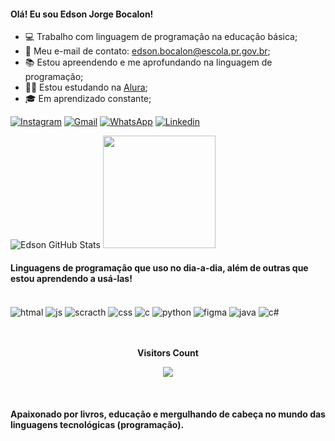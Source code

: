 
#### Olá! Eu sou Edson Jorge Bocalon!
* 💻 Trabalho com linguagem de programação na educação básica;
* 📧 Meu e-mail de contato: edson.bocalon@escola.pr.gov.br;
* 📚 Estou apreendendo e me aprofundando na linguagem de programação;
* 👨‍💻 Estou estudando na [Alura](https://cursos.alura.com.br/edutech);
* 🎓 Em aprendizado constante;

[![Instagram](https://img.shields.io/badge/Instagram-E4405F?style=for-the-badge&logo=instagram&logoColor=white)](https://instagram.com/bocalonedson)
[![Gmail](https://img.shields.io/badge/Gmail-D14836?style=for-the-badge&logo=gmail&logoColor=white)](mailto:edson.bocalon@escola.pr.gov.br)
[![WhatsApp](https://img.shields.io/badge/WhatsApp-25D366?style=for-the-badge&logo=whatsapp&logoColor=white)](https://web.whatsapp.com/)
[![Linkedin](https://img.shields.io/badge/LinkedIn-0077B5?style=for-the-badge&logo=linkedin&logoColor=white)](https://www.linkedin.com/in/edson-bocalon-122b0880/)

![Edson GitHub Stats](https://github-readme-stats.vercel.app/api?username=edsonbocalon&theme=blue-green)
<img height="180em" src="https://github-readme-stats.vercel.app/api/top-langs/?username=edsonbocalon&layout=compact&langs_count=7&theme=blue-green">
                                                                                                                        
#### Linguagens de programação que uso no dia-a-dia, além de outras que estou aprendendo a usá-las!

<div style="display: inline_block"><br/>
    <img align="center" alt="htmal" src="https://img.shields.io/badge/HTML-E34F26?style=for-the-badge&logo=html5&logoColor=white"/>
    <img align="center" alt="js" src="https://img.shields.io/badge/JavaScript-F7DF1E?style=for-the-badge&logo=javascript&logoColor=black"/>
    <img align="center" alt="scracth" src="https://img.shields.io/badge/Scratch-FF4500?style=for-the-badge&logo=scratch&logoColor=white"/>
    <img align="center" alt="css" src="https://img.shields.io/badge/CSS-239120?&style=for-the-badge&logo=css3&logoColor=white"/>
    <img align="center" alt="c" src="https://img.shields.io/badge/c-00599C?style=for-the-badge&logo=c&logoColor=white"/>
    <img align="center" alt="python" src="https://img.shields.io/badge/Python-3776AB?style=for-the-badge&logo=python&logoColor=white"/>
    <img align="center" alt="figma" src="https://img.shields.io/badge/Figma-F24E1E?style=for-the-badge&logo=figma&logoColor=white"/>
    <img align="center" alt="java" src="https://img.shields.io/badge/Java-ED8B00?style=for-the-badge&logo=openjdk&logoColor=white"/>
    <img align="center" alt="c#" src="https://img.shields.io/badge/C%23-239120?style=for-the-badge&logo=c-sharp&logoColor=white"/> 
  
</div><br/>

<div align="center">
<br><p align="centre"><b>Visitors Count</b></p>  
<p align="center"><img align="center" src="https://profile-counter.glitch.me/{edsonbocalon}/count.svg" /></p> 
<br/>
</div>

#### Apaixonado por livros, educação e mergulhando de cabeça no mundo das linguagens tecnológicas (programação).
